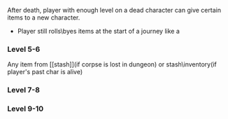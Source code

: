 After death, player with enough level on a dead character can give certain items to a new character.
- Player still rolls\byes items at the start of a journey like a 
### Level 5-6
Any item from [[stash]](if corpse is lost in dungeon) or stash\inventory(if player's past char is alive)

### Level 7-8

### Level 9-10
